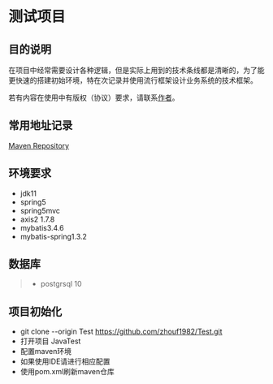 # 测试项目

## 目的说明
在项目中经常需要设计各种逻辑，但是实际上用到的技术条线都是清晰的，为了能更快速的搭建初始环境，特在次记录并使用流行框架设计业务系统的技术框架。

若有内容在使用中有版权（协议）要求，请联系[作者](mailto:zhouf1982@gmail.com)。

## 常用地址记录

[Maven Repository](https://mvnrepository.com)

## 环境要求

- jdk11
- spring5
- spring5mvc
- axis2 1.7.8
- mybatis3.4.6
- mybatis-spring1.3.2

## 数据库

> - postgrsql 10

## 项目初始化

- git clone --origin Test https://github.com/zhouf1982/Test.git
- 打开项目 JavaTest
- 配置maven环境
- 如果使用IDE请进行相应配置
- 使用pom.xml刷新maven仓库

